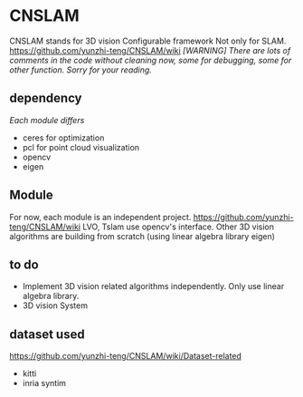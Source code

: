 # CNSLAM
CNSLAM stands for 3D vision Configurable framework Not only for SLAM.   
 https://github.com/yunzhi-teng/CNSLAM/wiki 
*\[WARNING\] There are lots of comments in the code without cleaning now, some for debugging, some for other function. Sorry for your reading.*
## dependency
*Each module differs*
- ceres for optimization
- pcl for point cloud visualization
- opencv
- eigen

## Module
For now, each module is an independent project.
 https://github.com/yunzhi-teng/CNSLAM/wiki 
LVO, Tslam use opencv's interface. 
Other 3D vision algorithms are building from scratch (using linear algebra library eigen)
## to do
- Implement 3D vision related algorithms independently. Only use linear algebra library. 
- 3D vision System
## dataset used
 https://github.com/yunzhi-teng/CNSLAM/wiki/Dataset-related
- kitti
- inria syntim
